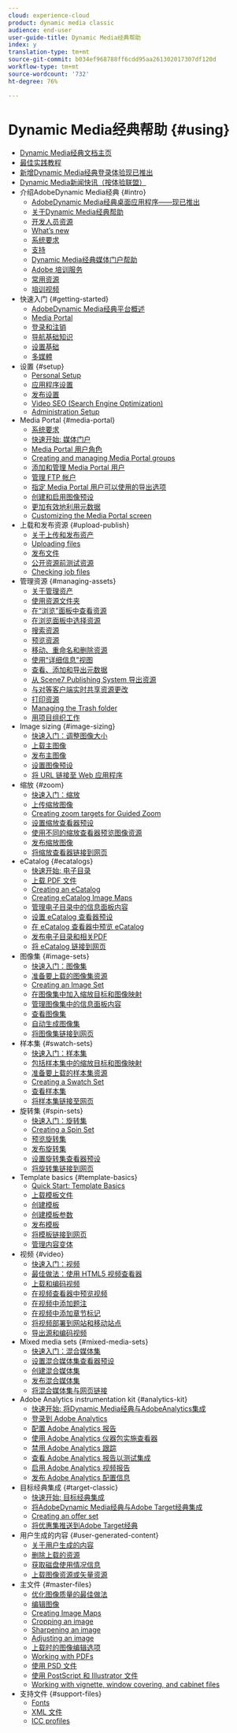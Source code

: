 ```yaml
---
cloud: experience-cloud
product: dynamic media classic
audience: end-user
user-guide-title: Dynamic Media经典帮助
index: y
translation-type: tm+mt
source-git-commit: b034ef968788ff6cdd95aa261302017307df120d
workflow-type: tm+mt
source-wordcount: '732'
ht-degree: 76%

---
```



# Dynamic Media经典帮助 {#using}

+ [Dynamic Media经典文档主页](home.md)
+ [最佳实践教程](https://docs.adobe.com/content/help/en/experience-manager-learn/dynamic-media-classic-tutorial/overview.html)
+ [新增Dynamic Media经典登录体验现已推出](new-ui-2020.md)
+ [Dynamic Media新闻快讯（按体验联盟）](dynamic-media-newsletter.md)
+ 介绍AdobeDynamic Media经典 {#intro}
   + [AdobeDynamic Media经典桌面应用程序——现已推出](dynamic-media-classic-desktop-app.md)
   + [关于Dynamic Media经典帮助](introduction.md)
   + [开发人员资源](developer-resources.md)
   + [What’s new](whats-new.md)
   + [系统要求](system-requirements.md)
   + [支持](support.md)
   + [Dynamic Media经典媒体门户帮助](help-scene7-media-portal.md)
   + [Adobe 培训服务](training-services.md)
   + [常用资源](popular-resources.md)
   + [培训视频](training-videos.md)
+ 快速入门 {#getting-started}
   + [AdobeDynamic Media经典平台概述](scene7-platform-overview.md)
   + [Media Portal](media-portal.md)
   + [登录和注销](signing-out.md)
   + [导航基础知识](navigation-basics.md)
   + [设置基础](setup-basics.md)
   + [多媒體](rich-media.md)
+ 设置 {#setup}
   + [Personal Setup](personal-setup.md)
   + [应用程序设置](application-setup.md)
   + [发布设置](publish-setup.md)
   + [Video SEO (Search Engine Optimization)](video-seo-search-engine-optimization.md)
   + [Administration Setup](administration-setup.md)
+ Media Portal {#media-portal}
   + [系统要求](system-requirements-1.md)
   + [快速开始: 媒体门户](quick-start-media-portal-administration.md)
   + [Media Portal 用户角色](media-portal-user-roles.md)
   + [Creating and managing Media Portal groups](creating-media-portal-groups.md)
   + [添加和管理 Media Portal 用户](adding-media-portal-users.md)
   + [管理 FTP 帐户](ftp-accounts.md)
   + [指定 Media Portal 用户可以使用的导出选项](specifying-export-options-available-media.md)
   + [创建和启用图像预设](creating-enabling-image-presets.md)
   + [更加有效地利用元数据](making-efficient-metadata.md)
   + [Customizing the Media Portal screen](customizing-media-portal-screen.md)
+ 上载和发布资源 {#upload-publish}
   + [关于上传和发布资产](about-asset-upload-publish.md)
   + [Uploading files](uploading-files.md)
   + [发布文件](publishing-files.md)
   + [公开资源前测试资源](testing-assets-making-them-public.md)
   + [Checking job files](checking-job-files.md)
+ 管理资源 {#managing-assets}
   + [关于管理资产](about-managing-assets.md)
   + [使用资源文件夹](asset-folders.md)
   + [在“浏览”面板中查看资源](viewing-assets-browse-panel.md)
   + [在浏览面板中选择资源](selecting-assets-browse-panel.md)
   + [搜索资源](searching-assets.md)
   + [预览资源](previewing-asset.md)
   + [移动、重命名和删除资源](moving-renaming-deleting-assets.md)
   + [使用“详细信息”视图](detail-view.md)
   + [查看、添加和导出元数据](viewing-adding-exporting-metadata.md)
   + [从 Scene7 Publishing System 导出资源](exporting-assets-scene7-publishing-system.md)
   + [与对等客户端实时共享资源更改](sharing-asset-changes-peers-real.md)
   + [打印资源](printing-assets.md)
   + [Managing the Trash folder](trash-folder.md)
   + [用项目组织工作](organizing-projects.md)
+ Image sizing {#image-sizing}
   + [快速入门：调整图像大小](quick-start-image-sizing.md)
   + [上载主图像](uploading-master-images.md)
   + [发布主图像](publishing-master-images.md)
   + [设置图像预设](setting-image-presets.md)
   + [将 URL 链接至 Web 应用程序](linking-urls-web-application.md)
+ 缩放 {#zoom}
   + [快速入门：缩放](quick-start-zoom.md)
   + [上传缩放图像](uploading-zoom-images.md)
   + [Creating zoom targets for Guided Zoom](creating-zoom-targets-guided-zoom.md)
   + [设置缩放查看器预设](setting-zoom-viewer-presets.md)
   + [使用不同的缩放查看器预览图像资源](previewing-image-assets-different-zoom.md)
   + [发布缩放图像](publishing-zoom-images.md)
   + [将缩放查看器链接到网页](linking-zoom-viewers-web-pages.md)
+ eCatalog {#ecatalogs}
   + [快速开始: 电子目录](quick-start-ecatalog.md)
   + [上载 PDF 文件](uploading-pdf-files.md)
   + [Creating an eCatalog](creating-ecatalog.md)
   + [Creating eCatalog Image Maps](creating-ecatalog-image-maps.md)
   + [管理电子目录中的信息面板内容](info-panel-content.md)
   + [设置 eCatalog 查看器预设](setting-ecatalog-viewer-presets.md)
   + [在 eCatalog 查看器中预览 eCatalog](previewing-ecatalogs-ecatalog-viewer.md)
   + [发布电子目录和相关PDF](publishing-ecatalogs-associated-pdfs.md)
   + [将 eCatalog 链接到网页](linking-ecatalog-web-page.md)
+ 图像集 {#image-sets}
   + [快速入门：图像集](quick-start-image-sets.md)
   + [准备要上载的图像集资源](preparing-image-set-assets-upload.md)
   + [Creating an Image Set](creating-image-set.md)
   + [在图像集中加入缩放目标和图像映射](including-zoom-targets-image-maps.md)
   + [管理图像集中的信息面板内容](info-panel-content-1.md)
   + [查看图像集](viewing-image-sets.md)
   + [自动生成图像集](automated-image-set-generation.md)
   + [将图像集链接到网页](linking-image-set-web-page.md)
+ 样本集 {#swatch-sets}
   + [快速入门：样本集](quick-start-swatch-sets.md)
   + [包括样本集中的缩放目标和图像映射](including-zoom-targets-image-maps-1.md)
   + [准备要上载的样本集资源](preparing-swatch-set-assets-upload.md)
   + [Creating a Swatch Set](creating-swatch-set.md)
   + [查看样本集](viewing-swatch-sets.md)
   + [将样本集链接至网页](linking-swatch-set-web-page.md)
+ 旋转集 {#spin-sets}
   + [快速入门：旋转集](quick-start-spin-sets.md)
   + [Creating a Spin Set](creating-spin-set.md)
   + [预览旋转集](previewing-spin-set.md)
   + [发布旋转集](publishing-spin-set.md)
   + [设置旋转集查看器预设](setting-spin-set-viewer-presets.md)
   + [将旋转集链接到网页](linking-spin-set-web-page.md)
+ Template basics {#template-basics}
   + [Quick Start: Template Basics](quick-start-template-basics.md)
   + [上载模板文件](uploading-template-files.md)
   + [创建模板](creating-template.md)
   + [创建模板参数](creating-template-parameters.md)
   + [发布模板](publishing-templates.md)
   + [将模板链接到网页](linking-template-web-page.md)
   + [管理内容变体](content-variations.md)
+ 视频 {#video}
   + [快速入门：视频](quick-start-video.md)
   + [最佳做法：使用 HTML5 视频查看器](best-practice-using-html5-video.md)
   + [上载和编码视频](uploading-encoding-videos.md)
   + [在视频查看器中预览视频](previewing-videos-video-viewer.md)
   + [在视频中添加题注](adding-captions-video.md)
   + [在视频中添加章节标记](adding-chapter-markers-video.md)
   + [将视频部署到网站和移动站点](deploying-video-websites-mobile-sites.md)
   + [导出源和编码视频](exporting-source-encoded-videos.md)
+ Mixed media sets {#mixed-media-sets}
   + [快速入门：混合媒体集](quick-start-mixed-media-sets.md)
   + [设置混合媒体集查看器预设](setting-mixed-media-set-viewer.md)
   + [创建混合媒体集](creating-mixed-media-set.md)
   + [发布混合媒体集](publishing-mixed-media-set.md)
   + [将混合媒体集与网页链接](linking-mixed-media-set-web.md)
+ Adobe Analytics instrumentation kit {#analytics-kit}
   + [快速开始: 将Dynamic Media经典与AdobeAnalytics集成](quick-start-integrating-scene7-analytics.md)
   + [登录到 Adobe Analytics](log-analytics.md)
   + [配置 Adobe Analytics 报告](configuring-analytics-reports.md)
   + [使用 Adobe Analytics 仪器包实施查看器](instrumenting-viewer-using-analytics-instrumentation.md)
   + [禁用 Adobe Analytics 跟踪](disabling-analytics-tracking.md)
   + [查看 Adobe Analytics 报告以测试集成](testing-integration-viewing-analytics-report.md)
   + [启用 Adobe Analytics 视频报告](enabling-analytics-video-reports.md)
   + [发布 Adobe Analytics 配置信息](publishing-analytics-configuration-information.md)
+ 目标经典集成 {#target-classic}
   + [快速开始: 目标经典集成](quick-start-target-classic-integration.md)
   + [将AdobeDynamic Media经典与Adobe Target经典集成](integrating-scene7-target-classic.md)
   + [Creating an offer set](creating-offer-set.md)
   + [将优惠集推送到Adobe Target经典](pushing-offer-sets-target-classic.md)
+ 用户生成的内容 {#user-generated-content}
   + [关于用户生成的内容](about-ugc.md)
   + [删除上载的资源](deleting-uploaded-asset.md)
   + [获取磁盘使用情况信息](getting-disk-usage-information.md)
   + [上载图像资源或矢量资源](uploading-image-asset-or-vector.md)
+ 主文件 {#master-files}
   + [优化图像质量的最佳做法](best-practices-optimizing-quality-images.md)
   + [编辑图像](editing-images.md)
   + [Creating Image Maps](creating-image-maps.md)
   + [Cropping an image](cropping-image.md)
   + [Sharpening an image](sharpening-image.md)
   + [Adjusting an image](adjusting-image.md)
   + [上载时的图像编辑选项](image-editing-options-upload.md)
   + [Working with PDFs](pdfs.md)
   + [使用 PSD 文件](psd-files.md)
   + [使用 PostScript 和 Illustrator 文件](postscript-illustrator-files.md)
   + [Working with vignette, window covering, and cabinet files](vignette-window-covering-cabinet-files.md)
+ 支持文件 {#support-files}
   + [Fonts](fonts.md)
   + [XML 文件](xml-files.md)
   + [ICC profiles](icc-profiles.md)
